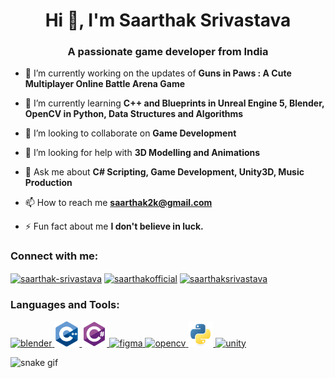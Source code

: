 <h1 align="center">Hi 👋, I'm Saarthak Srivastava</h1>
<h3 align="center">A passionate game developer from India</h3>

- 🔭 I’m currently working on the updates of **Guns in Paws : A Cute Multiplayer Online Battle Arena Game**

- 🌱 I’m currently learning **C++ and Blueprints in Unreal Engine 5, Blender, OpenCV in Python, Data Structures and Algorithms**

- 👯 I’m looking to collaborate on **Game Development**

- 🤝 I’m looking for help with **3D Modelling and Animations**

- 💬 Ask me about **C# Scripting, Game Development, Unity3D, Music Production**

- 📫 How to reach me **saarthak2k@gmail.com**

- ⚡ Fun fact about me **I don't believe in luck.**

<h3 align="left">Connect with me:</h3>
<p align="left">
<a href="https://linkedin.com/in/saarthak-srivastava" target="blank"><img align="center" src="https://raw.githubusercontent.com/rahuldkjain/github-profile-readme-generator/master/src/images/icons/Social/linked-in-alt.svg" alt="saarthak-srivastava" height="30" width="40" /></a>
<a href="https://instagram.com/saarthakofficial" target="blank"><img align="center" src="https://raw.githubusercontent.com/rahuldkjain/github-profile-readme-generator/master/src/images/icons/Social/instagram.svg" alt="saarthakofficial" height="30" width="40" /></a>
<a href="https://www.youtube.com/c/saarthaksrivastava" target="blank"><img align="center" src="https://raw.githubusercontent.com/rahuldkjain/github-profile-readme-generator/master/src/images/icons/Social/youtube.svg" alt="saarthaksrivastava" height="30" width="40" /></a>
</p>

<h3 align="left">Languages and Tools:</h3>
<p align="left"> <a href="https://www.blender.org/" target="_blank" rel="noreferrer"> <img src="https://download.blender.org/branding/community/blender_community_badge_white.svg" alt="blender" width="40" height="40"/> </a> <a href="https://www.w3schools.com/cpp/" target="_blank" rel="noreferrer"> <img src="https://raw.githubusercontent.com/devicons/devicon/master/icons/cplusplus/cplusplus-original.svg" alt="cplusplus" width="40" height="40"/> </a> <a href="https://www.w3schools.com/cs/" target="_blank" rel="noreferrer"> <img src="https://raw.githubusercontent.com/devicons/devicon/master/icons/csharp/csharp-original.svg" alt="csharp" width="40" height="40"/> </a> <a href="https://www.figma.com/" target="_blank" rel="noreferrer"> <img src="https://www.vectorlogo.zone/logos/figma/figma-icon.svg" alt="figma" width="40" height="40"/> </a> <a href="https://opencv.org/" target="_blank" rel="noreferrer"> <img src="https://www.vectorlogo.zone/logos/opencv/opencv-icon.svg" alt="opencv" width="40" height="40"/> </a> <a href="https://www.python.org" target="_blank" rel="noreferrer"> <img src="https://raw.githubusercontent.com/devicons/devicon/master/icons/python/python-original.svg" alt="python" width="40" height="40"/> </a> <a href="https://unity.com/" target="_blank" rel="noreferrer"> <img src="https://www.vectorlogo.zone/logos/unity3d/unity3d-icon.svg" alt="unity" width="40" height="40"/> </a> </p>

![snake gif](https://github.com/saarthakofficial/saarthakofficial/blob/output/github-contribution-grid-snake.gif)
